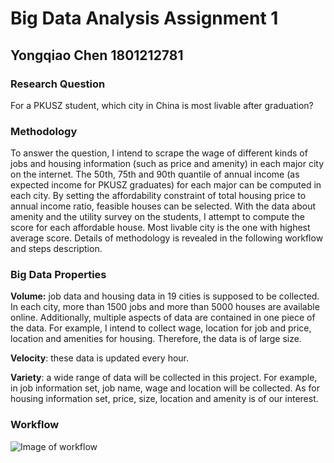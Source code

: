 # Big Data Analysis Assignment 1
## Yongqiao Chen 1801212781
### Research Question
For a PKUSZ student, which city in China is most livable after graduation?

### Methodology
  To answer the question, I intend to scrape the wage of different kinds of jobs and housing information (such as price and amenity) in each major city on the internet. The 50th, 75th and 90th quantile of annual income (as expected income for PKUSZ graduates) for each major can be computed in each city. By setting the affordability constraint of total housing price to annual income ratio, feasible houses can be selected. With the data about amenity and the utility survey on the students, I attempt to compute the score for each affordable house. Most livable city is the one with highest average score. Details of methodology is revealed in the following workflow and steps description.
  
### Big Data Properties
  **Volume:** job data and housing data in 19 cities is supposed to be collected. In each city, more than 1500 jobs and more than 5000 houses are available online. Additionally, multiple aspects of data are contained in one piece of the data. For example, I intend to collect wage, location for job and price, location and amenities for housing. Therefore, the data is of large size.
  
  **Velocity**: these data is updated every hour.
  
  **Variety**: a wide range of data will be collected in this project. For example, in job information set, job name, wage and location will be collected. As for housing information set, price, size, location and amenity is of our interest. 
  
### Workflow
![Image of workflow](http://note.youdao.com/noteshare?id=aa1f757e3d568d7b2f4ac67eae7f60b2)
